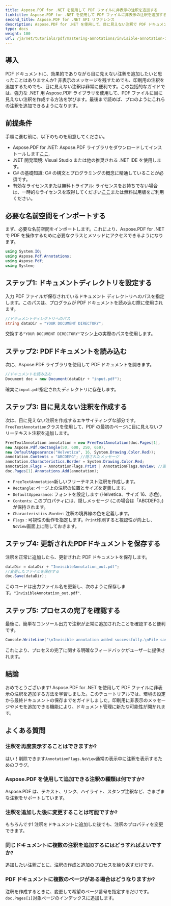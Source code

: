 ```yaml
---
title: Aspose.PDF for .NET を使用して PDF ファイルに非表示の注釈を追加する
linktitle: Aspose.PDF for .NET を使用して PDF ファイルに非表示の注釈を追加する
second_title: Aspose.PDF for .NET API リファレンス
description: Aspose.PDF for .NET を使用して、目に見えない注釈で PDF ドキュメントを強化する方法を学びます。この包括的なチュートリアルでは、PDF 内に効果的でありながら目立たない注釈を作成するプロセスを順を追って説明します。
type: docs
weight: 100
url: /ja/net/tutorials/pdf/mastering-annotations/invisible-annotation-in-pdf-file/
---
```

## 導入

PDF ドキュメントに、効果的でありながら目に見えない注釈を追加したいと思ったことはありませんか? 非表示のメッセージを残すためでも、印刷用の注釈を追加するためでも、目に見えない注釈は非常に便利です。この包括的なガイドでは、強力な .NET 用 Aspose.PDF ライブラリを使用して、PDF ファイルに目に見えない注釈を作成する方法を学びます。最後まで読めば、プロのようにこれらの注釈を追加できるようになります。

## 前提条件

手順に進む前に、以下のものを用意してください。

-  Aspose.PDF for .NET: Aspose.PDF ライブラリをダウンロードしてインストールします[ここ](https://releases.aspose.com/pdf/net/).
- .NET 開発環境: Visual Studio または他の推奨される .NET IDE を使用します。
- C# の基礎知識: C# の構文とプログラミングの概念に精通していることが必須です。
- 有効なライセンスまたは無料トライアル: ライセンスをお持ちでない場合は、一時的なライセンスを取得してください[ここ](https://purchase.aspose.com/temporary-license/)または無料試用版をご利用ください。

## 必要な名前空間をインポートする

まず、必要な名前空間をインポートします。これにより、Aspose.PDF for .NET で PDF を操作するために必要なクラスとメソッドにアクセスできるようになります。

```csharp
using System.IO;
using Aspose.Pdf.Annotations;
using Aspose.Pdf;
using System;
```

## ステップ1: ドキュメントディレクトリを設定する

入力 PDF ファイルが保存されているドキュメント ディレクトリへのパスを指定します。このパスは、プログラムが PDF ドキュメントを読み込む際に使用されます。

```csharp
//ドキュメントディレクトリへのパス
string dataDir = "YOUR DOCUMENT DIRECTORY";
```

交換する`"YOUR DOCUMENT DIRECTORY"`マシン上の実際のパスを使用します。

## ステップ2: PDFドキュメントを読み込む

次に、Aspose.PDF ライブラリを使用して PDF ドキュメントを開きます。

```csharp
//ドキュメントを読み込む
Document doc = new Document(dataDir + "input.pdf");
```

確実に`input.pdf`指定されたディレクトリに存在します。

## ステップ3: 目に見えない注釈を作成する

次は、目に見えない注釈を作成するエキサイティングな部分です。`FreeTextAnnotation`クラスを使用して、PDF の最初のページに目に見えないフリーテキスト注釈を追加します。

```csharp
FreeTextAnnotation annotation = new FreeTextAnnotation(doc.Pages[1], 
new Aspose.Pdf.Rectangle(50, 600, 250, 650), 
new DefaultAppearance("Helvetica", 16, System.Drawing.Color.Red));
annotation.Contents = "ABCDEFG"; //隠されたメッセージ
annotation.Characteristics.Border = System.Drawing.Color.Red;
annotation.Flags = AnnotationFlags.Print | AnnotationFlags.NoView; //画面上では見えない
doc.Pages[1].Annotations.Add(annotation);
```

- `FreeTextAnnotation`新しいフリーテキスト注釈を作成します。
- `Rectangle`: ページ上の注釈の位置とサイズを定義します。
- `DefaultAppearance`: フォントを設定します (Helvetica、サイズ 16、赤色)。
- `Contents`: このプロパティには、隠しメッセージ (この場合は「ABCDEFG」) が保持されます。
- `Characteristics.Border`: 注釈の境界線の色を定義します。
- `Flags` : 可視性の動作を指定します。`Print`印刷すると視認性が向上し、`NoView`画面上に隠しておきます。

## ステップ4: 更新されたPDFドキュメントを保存する

注釈を正常に追加したら、更新された PDF ドキュメントを保存します。

```csharp
dataDir = dataDir + "InvisibleAnnotation_out.pdf";
//変更したファイルを保存する
doc.Save(dataDir);
```

このコードは出力ファイル名を更新し、次のように保存します。`"InvisibleAnnotation_out.pdf"`.

## ステップ5: プロセスの完了を確認する

最後に、簡単なコンソール出力で注釈が正常に追加されたことを確認すると便利です。

```csharp
Console.WriteLine("\nInvisible annotation added successfully.\nFile saved at " + dataDir);
```

これにより、プロセスの完了に関する明確なフィードバックがユーザーに提供されます。

## 結論

おめでとうございます! Aspose.PDF for .NET を使用して PDF ファイルに非表示の注釈を追加する方法を学習しました。このチュートリアルでは、環境の設定から最終ドキュメントの保存までをガイドしました。印刷用に非表示のメッセージやメモを追加できる機能により、ドキュメント管理に新たな可能性が開かれます。

## よくある質問

### 注釈を再度表示することはできますか?
はい！削除できます`AnnotationFlags.NoView`通常の表示中に注釈を表示するためのフラグ。

### Aspose.PDF を使用して追加できる注釈の種類は何ですか?
Aspose.PDF は、テキスト、リンク、ハイライト、スタンプ注釈など、さまざまな注釈をサポートしています。

### 注釈を追加した後に変更することは可能ですか?
もちろんです! 注釈をドキュメントに追加した後でも、注釈のプロパティを変更できます。

### 同じドキュメントに複数の注釈を追加するにはどうすればよいですか?
追加したい注釈ごとに、注釈の作成と追加のプロセスを繰り返すだけです。

### PDF ドキュメントに複数のページがある場合はどうなりますか?
注釈を作成するときに、変更して希望のページ番号を指定するだけです。`doc.Pages[1]`対象ページのインデックスに追加します。